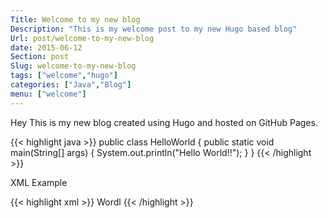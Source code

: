 ```yaml
---
Title: Welcome to my new blog
Description: "This is my welcome post to my new Hugo based blog"
Url: post/welcome-to-my-new-blog
date: 2015-06-12
Section: post
Slug: welcome-to-my-new-blog
tags: ["welcome","hugo"]
categories: ["Java","Blog"]
menu: ["welcome"]
---
```


Hey
This is my new blog created using Hugo and hosted on GitHub Pages.

{{< highlight java >}}
public class HelloWorld
{
	public static void main(String[] args)
	{
		System.out.println("Hello World!!");
	}
}
{{< /highlight >}}

XML Example

{{< highlight xml >}}
<hello>
	<name>Wordl</name>
</hello>
{{< /highlight >}}